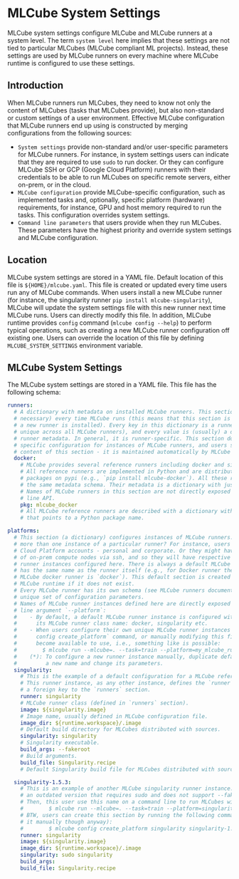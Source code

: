 # MLCube System Settings
MLCube system settings configure MLCube and MLCube runners at a system level. The term `system level` here implies that
these settings are not tied to particular MLCubes (MLCube compliant ML projects). Instead, these settings are used by
MLCube runners on every machine where MLCube runtime is configured to use these settings.

## Introduction
When MLCube runners run MLCubes, they need to know not only the content of MLCubes (tasks that MLCubes provide), but 
also non-standard or custom settings of a user environment. Effective MLCube configuration that MLCube runners end up
using is constructed by merging configurations from the following sources:

- `System settings` provide non-standard and/or user-specific parameters for MLCube runners. For instance, in system
  settings users can indicate that they are required to use `sudo` to run docker. Or they can configure MLCube SSH or
  GCP (Google Cloud Platform) runners with their credentials to be able to run MLCubes on specific remote servers, 
  either on-prem, or in the cloud.
- `MLCube configuration` provide MLCube-specific configuration, such as implemented tasks and, optionally, specific
  platform (hardware) requirements, for instance, GPU and host memory required to run the tasks. This configuration
  overrides system settings.
- `Command line parameters` that users provide when they run MLCubes. These parameters have the highest priority and 
  override system settings and MLCube configuration.

## Location
MLCube system settings are stored in a YAML file. Default location of this file is `${HOME}/mlcube.yaml`. This file is
created or updated every time users run any of MLCube commands. When users install a new MLCube runner (for instance, 
the singularity runner `pip install mlcube-singularity`), MLCube will update the system settings file with this new 
runner next time MLCube runs. Users can directly modify this file. In addition, MLCube runtime provides `config` 
command (`mlcube config --help`) to perform typical operations, such as creating a new MLCube runner configuration off 
existing one. Users can override the location of this file by defining `MLCUBE_SYSTEM_SETTINGS` environment variable. 

## MLCube System Settings 
The MLCube system settings are stored in a YAML file. This file has the following schema:
```yaml
runners:
  # A dictionary with metadata on installed MLCube runners. This section is updated (if 
  # necessary) every time MLCube runs (this means that this section is not updated once 
  # a new runner is installed). Every key in this dictionary is a runner name (must be 
  # unique across all MLCube runners), and every value is (usually) a dictionary providing 
  # runner metadata. In general, it is runner-specific. This section does not provide a 
  # specific configuration for instances of MLCube runners, and users should not modify 
  # content of this section - it is maintained automatically by MLCube runtime.
  docker:
    # MLCube provides several reference runners including docker and singularity runners. 
    # All reference runners are implemented in Python and are distributed as separate python 
    # packages on pypi (e.g., `pip install mlcube-docker`). All these reference runners use 
    # the same metadata schema. Their metadata is a dictionary with just one field - `pkg`. 
    # Names of MLCube runners in this section are not directly exposed to users via command 
    # line API.
    pkg: mlcube_docker
    # All MLCube reference runners are described with a dictionary with one field (`pkg`) 
    # that points to a Python package name.

platforms:
  # This section (a dictionary) configures instances of MLCube runners. Why there might be 
  # more than one instance of a particular runner? For instance, users might have two Google 
  # Cloud Platform accounts - personal and corporate. Or they might have access to a number 
  # of on-prem compute nodes via ssh, and so they will have respective number of MLCube SSH 
  # runner instances configured here. There is always a default MLCube runner instance that 
  # has the same name as the runner itself (e.g., for Docker runner the name of a default 
  # MLCube docker runner is `docker`). This default section is created automatically by 
  # MLCube runtime if it does not exist.
  # Every MLCube runner has its own schema (see MLCube runners documentation) with its own 
  # unique set of configuration parameters.
  # Names of MLCube runner instances defined here are directly exposed to users via command 
  # line argument `--platform`:
  #    - By default, a default MLCube runner instance is configured with the same name as 
  #      its MLCube runner class name: docker, singularity etc.
  #    - When users configure their own unique MLCube runner instances (either via `mlcube 
  #      config create_platform` command, or manually modifying this file(*)), these instances 
  #      become available to use, i.e., something like is possible:
  #        $ mlcube run --mlcube=. --task=train --platform=my_mlcube_runner_instance_name
  #    (*): To configure a new runner instance manually, duplicate default configuration with 
  #         a new name and change its parameters.
  singularity:
    # This is the example of a default configuration for a MLCube reference singularity runner.
    # This runner instance, as any other instance, defines the `runner` key which servers as 
    # a foreign key to the `runners` section.
    runner: singularity
    # MLCube runner class (defined in `runners` section).
    image: ${singularity.image}
    # Image name, usually defined in MLCube configuration file.
    image_dir: ${runtime.workspace}/.image
    # Default build directory for MLCubes distributed with sources.
    singularity: singularity
    # Singularity executable.
    build_args: --fakeroot
    # Build arguments.
    build_file: Singularity.recipe
    # Default Singularity build file for MLCubes distributed with sources

  singularity-1.5.3:
    # This is an example of another MLCube singularity runner instance. Maybe, a user has 
    # an outdated version that requires sudo and does not support --fakeroot argument.
    # Then, this user use this name on a command line to run MLCubes with singularity runner:
    #        $ mlcube run --mlcube=. --task=train --platform=singularity-1.5.3
    # BTW, users can create this section by running the following command (they need to edit 
    # it manually though anyway):
    #        $ mlcube config create_platform singularity singularity-1.5.3 
    runner: singularity
    image: ${singularity.image}
    image_dir: ${runtime.workspace}/.image
    singularity: sudo singularity
    build_args:
    build_file: Singularity.recipe
```